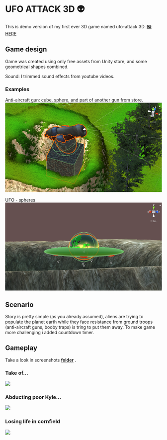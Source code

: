 # UFO ATTACK 3D :alien:

This is demo version of my first ever 3D game named ufo-attack 3D.  [:framed_picture: HERE](https://github.com/svire/ufo-game-3d/tree/master/screenshots)

## Game design


Game was created using only free assets from Unity store, and some geometrical shapes combined.

Sound:
I trimmed sound effects from youtube videos.


   ### Examples

Anti-aircraft gun: cube, sphere, and part of another gun from store.  
![](screenshots/gun.png)

UFO - spheres
![](screenshots/ship.png)


## Scenario

Story is pretty simple (as you already assumed), aliens are trying to populate the planet earth while they face resistance from ground troops (anti-aircraft guns, booby traps) is tring to put them away. To make game more challenging i added countdown timer.


## Gameplay

Take a look in screenshots  [**folder**](https://github.com/svire/ufo-game-3d/tree/master/screenshots) .

   ### Take of...
![](screenshots/takeoff.gif)

   ### Abducting poor Kyle...
![](screenshots/liftup.gif)

   ### Losing life in cornfield
![](screenshots/antiaircraft.gif)



